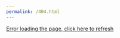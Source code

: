 ```yaml
---
permalink: /404.html
---
```


<a href="https://mettacapital.in"><p style="color:#f8b04b;align:center">Error loading the page, click here to refresh</p></a>
